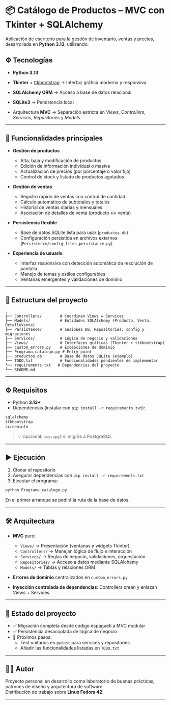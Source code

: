 # 📦 Catálogo de Productos – MVC con Tkinter + SQLAlchemy

Aplicación de escritorio para la gestión de inventario, ventas y precios, desarrollada en **Python 3.13**, utilizando:

## ⚙️ Tecnologías

- **Python 3.13**

- **Tkinter** + [ttkbootstrap](https://ttkbootstrap.readthedocs.io/) → Interfaz gráfica moderna y responsiva  
- **SQLAlchemy ORM** → Acceso a base de datos relacional  
- **SQLite3** → Persistencia local
- Arquitectura **MVC** → Separación estricta en *Views*, *Controllers*, *Services*, *Repositories* y *Models*  

---

## 🚀 Funcionalidades principales

- **Gestión de productos**  
  - Alta, baja y modificación de productos  
  - Edición de información individual o masiva  
  - Actualización de precios (por porcentaje o valor fijo)  
  - Control de stock y listado de productos agotados  

- **Gestión de ventas**  
  - Registro rápido de ventas con control de cantidad  
  - Cálculo automático de subtotales y totales  
  - Historial de ventas diarias y mensuales  
  - Asociación de detalles de venta (producto ↔ venta)  

- **Persistencia flexible**  
  - Base de datos SQLite lista para usar (`productos.db`)  
  - Configuración persistida en archivos externos (`Persistence/config_files_persistance.py`)   

- **Experiencia de usuario**  
  - Interfaz responsiva con detección automática de resolución de pantalla  
  - Manejo de temas y estilos configurables  
  - Ventanas emergentes y validaciones de dominio  

---

## 📂 Estructura del proyecto

```
.
├── Controllers/        # Coordinan Views ↔ Services
├── Models/             # Entidades SQLAlchemy (Producto, Venta, DetalleVenta)
├── Persistence/        # Sesiones DB, Repositories, config y migraciones
├── Services/           # Lógica de negocio y validaciones
├── Views/              # Interfaces gráficas (Tkinter + ttkbootstrap)
├── custom_errors.py    # Excepciones de dominio
├── Programa_catalogo.py # Entry point
├── productos.db        # Base de datos SQLite (ejemplo)
└── TODO.txt            # Funcionalidades pendientes de implementar
└── requirements.txt   # Dependencias del proyecto
└── README.md
```

---

## ⚙️ Requisitos

- Python **3.13+**
- Dependencias (instalar con `pip install -r requirements.txt`):

```txt
sqlalchemy
ttkbootstrap
screeninfo
```

> 💡 Opcional: `psycopg2` si migrás a PostgreSQL  

---

## ▶️ Ejecución

1. Clonar el repositorio  
2. Asegurar dependencias con `pip install -r requirements.txt`  
3. Ejecutar el programa:  

```bash
python Programa_catalogo.py
```

En el primer arranque se pedirá la ruta de la base de datos.  

---

## 🛠️ Arquitectura

- **MVC** puro:
  - `Views/` → Presentación (ventanas y widgets Tkinter)  
  - `Controllers/` → Manejan lógica de flujo e interacción  
  - `Services/` → Reglas de negocio, validaciones, orquestación  
  - `Repositories/` → Acceso a datos mediante SQLAlchemy  
  - `Models/` → Tablas y relaciones ORM  

- **Errores de dominio** centralizados en `custom_errors.py`  
- **Inyección controlada de dependencias**: Controllers crean y enlazan Views + Services.  

---

## 📌 Estado del proyecto

- ✅ Migración completa desde código espagueti a MVC modular  
- ✅ Persistencia desacoplada de lógica de negocio
- 🚧 Próximos pasos:
  - Test unitarios en `pytest` para services y repositories  
  - Añadir las funcionalidades listadas en `TODO.txt`

---

## 👨‍💻 Autor
Proyecto personal en desarrollo como laboratorio de buenas prácticas, patrones de diseño y arquitectura de software.  
Distribución de trabajo sobre **Linux Fedora 42**.  

---
